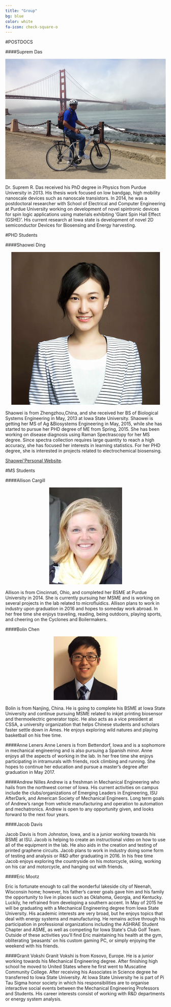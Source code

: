 ```yaml
---
title: "Group"
bg: blue
color: white
fa-icon: check-square-o
---
```


#POSTDOCS

####Suprem Das

<div style="text-align:center" markdown="1">

![group](img/SupremD.jpg)

</div>


Dr. Suprem R. Das received his PhD degree in Physics from Purdue University in 2013. His thesis work focused on low bandgap, high mobility nanoscale devices such as nanoscale transistors. In 2014, he was a postdoctoral researcher with School of Electrical and Computer Engineering at Purdue University working on development of novel spintronic devices for spin logic applications using materials exhibiting ‘Giant Spin Hall Effect (GSHE)’. His current research at Iowa state is development of novel 2D semiconductor Devices for Biosensing and Energy harvesting. 

#PHD Students

####Shaowei Ding

<div style="text-align:center" markdown="1">

![group](img/shaowei.png)

</div>

Shaowei is from Zhengzhou,China, and she received her BS of Biological Systems Engineering in  May, 2013 at Iowa State University. Shaowei is getting her MS of Ag &Biosystems Engineering in  May, 2015, while she has started to pursue her PHD degree of ME from Spring, 2015. She has been working on disease diagnosis using Raman Spectrascopy for her MS degree. Since spectra collection requires large quantity to reach a high accuracy, she has focused her interests in learning statistics. For her PHD degree, she is interested in projects related to electrochemical biosensing.

[Shaowei'Personal Website](shaoweiding.com).

#MS Students 

####Allison Cargill

<div style="text-align:center" markdown="1">

![group](img/AllisonCargill_headshot.jpg)

</div>


Allison is from Cincinnati, Ohio, and completed her BSME at Purdue University in 2014. She is currently pursuing her MSME and is working on several projects in the lab related to microfluidics. Allison plans to work in industry upon graduation in 2016 and hopes to someday work abroad. In her free time she enjoys traveling, reading, being outdoors, playing sports, and cheering on the Cyclones and Boilermakers.


####Bolin Chen

<div style="text-align:center" markdown="1">

![group](img/bolinchen.jpg)

</div>

Bolin is from Nanjing, China. He is going to complete his BSME at Iowa State University and continue pursuing MSME related to inkjet printing biosensor and thermoelectric generator topic.
He also acts as a vice president at CSSA, a university organization that helps Chinese students and scholars faster settle down in Ames. He enjoys exploring wild natures and playing basketball on his free time.

####Anne Leners
Anne Leners is from Bettendorf, Iowa and is a sophomore in mechanical engineering and is also pursuing a Spanish minor. Anne enjoys all the aspects of working in the lab. In her free time she enjoys participating in intramurals with friends, rock climbing and running. She hopes to continue her education and pursue a master’s degree after graduation in May 2017. 

####Andrew Nilles
Andrew is a freshman in Mechanical Engineering who hails from the northwest corner of Iowa. His current activities on campus include the clubs/organizations of Emerging Leaders in Engineering, ISU AfterDark, and American Society of Mechanical Engineers. Long term goals of Andrew’s range from vehicle manufacturing and operation to automation and mechatronics. Andrew is open to any opportunity given, and looks forward to the next four years.

####Jacob Davis

Jacob Davis is from Johnston, Iowa, and is a junior working towards his BSME at ISU.  Jacob is helping to create an instructional video on how to use all of the equipment in the lab. He also aids in the creation and testing of printed graphene circuits.  Jacob plans to work in industry doing some form of testing and analysis or R&D after graduating in 2016.  In his free time Jacob enjoys exploring the countryside on his motorcycle, skiing, working on his car and motorcycle, and hanging out with friends.

####Eric Mootz

Eric is fortunate enough to call the wonderful lakeside city of Neenah, Wisconsin home; however, his father’s career goals gave him and his family the opportunity to live in places such as Oklahoma, Georgia, and Kentucky. Luckily, he refrained from developing a southern accent. In May of 2015 he will be graduating with a Mechanical Engineering degree from Iowa State University. His academic interests are very broad, but he enjoys topics that deal with energy systems and manufacturing. He remains active through his participation in professional organizations including the ASHRAE Student Chapter and ASME, as well as competing for Iowa State's Club Golf Team. Outside of these activities you’ll find Eric maintaining his health at the gym, obliterating ‘peasants’ on his custom gaming PC, or simply enjoying the weekend with his friends. 

####Granit Vokshi
Granit Vokshi is from Kosovo, Europe. He is a junior working towards his Mechanical Engineering degree. After finishing high school he moved to United States where he first went to Muscatine Community College. After receiving his Associates in Science degree he transferred to  Iowa State University. At Iowa State University he is part of Pi Tau Sigma honor society in which his responsibilities are to organise interactive social events between the Mechanical Engineering Professors and Students. His career interests consist of working with R&D departments or energy system analysis.



